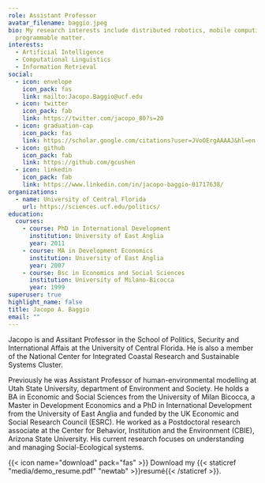 ```yaml
---
role: Assistant Professor
avatar_filename: baggio.jpeg
bio: My research interests include distributed robotics, mobile computing and
  programmable matter.
interests:
  - Artificial Intelligence
  - Computational Linguistics
  - Information Retrieval
social:
  - icon: envelope
    icon_pack: fas
    link: mailto:Jacopo.Baggio@ucf.edu
  - icon: twitter
    icon_pack: fab
    link: https://twitter.com/jacopo_80?s=20
  - icon: graduation-cap
    icon_pack: fas
    link: https://scholar.google.com/citations?user=JVoOErgAAAAJ&hl=en
  - icon: github
    icon_pack: fab
    link: https://github.com/gcushen
  - icon: linkedin
    icon_pack: fab
    link: https://www.linkedin.com/in/jacopo-baggio-01717638/
organizations:
  - name: University of Central Florida
    url: https://sciences.ucf.edu/politics/
education:
  courses:
    - course: PhD in International Development
      institution: University of East Anglia
      year: 2011
    - course: MA in Development Economics
      institution: University of East Anglia
      year: 2007
    - course: Bsc in Economics and Social Sciences
      institution: University of Milano-Bicocca
      year: 1999
superuser: true
highlight_name: false
title: Jacopo A. Baggio
email: ""
---
```

Jacopo is and Assitant Professor in the School of Politics, Security and International Affais at the University of Central Florida. He is also a member of the National Center for Integrated Coastal Research and Sustainable Systems Cluster.

Previously he was Assistant Professor of human-environmental modelling at Utah State University, department of Environment and Society. He holds a BA in Economic and Social Sciences from the University of Milan Bicocca, a Master in Development Economics and a PhD in International Development from the University of East Anglia and funded by the UK Economic and Social Research Council (ESRC). He worked as a Postdoctoral research associate at the Center for Behavior, Institution and the Environment (CBIE), Arizona State University. His current research focuses on understanding and managing Social-Ecological systems.

{{< icon name="download" pack="fas" >}} Download my {{< staticref "media/demo_resume.pdf" "newtab" >}}resumé{{< /staticref >}}.